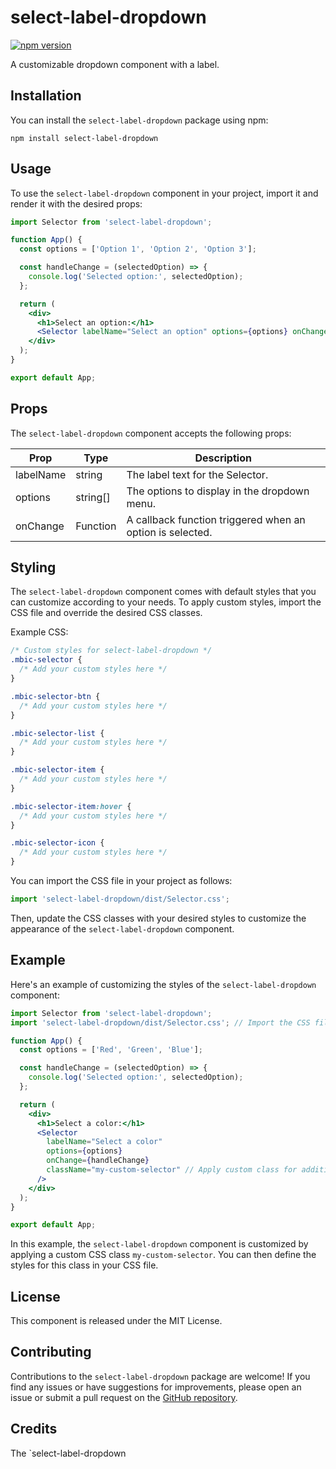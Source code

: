 # select-label-dropdown

[![npm version](https://badge.fury.io/js/select-label-dropdown.svg)](https://badge.fury.io/js/select-label-dropdown)

A customizable dropdown component with a label.

## Installation

You can install the `select-label-dropdown` package using npm:

```shell
npm install select-label-dropdown
```

## Usage

To use the `select-label-dropdown` component in your project, import it and render it with the desired props:

```jsx
import Selector from 'select-label-dropdown';

function App() {
  const options = ['Option 1', 'Option 2', 'Option 3'];

  const handleChange = (selectedOption) => {
    console.log('Selected option:', selectedOption);
  };

  return (
    <div>
      <h1>Select an option:</h1>
      <Selector labelName="Select an option" options={options} onChange={handleChange} />
    </div>
  );
}

export default App;
```

## Props

The `select-label-dropdown` component accepts the following props:

| Prop        | Type       | Description                                 |
| ----------- | ---------- | ------------------------------------------- |
| labelName   | string     | The label text for the Selector.             |
| options     | string[]   | The options to display in the dropdown menu. |
| onChange    | Function   | A callback function triggered when an option is selected. |

## Styling

The `select-label-dropdown` component comes with default styles that you can customize according to your needs. To apply custom styles, import the CSS file and override the desired CSS classes.

Example CSS:

```css
/* Custom styles for select-label-dropdown */
.mbic-selector {
  /* Add your custom styles here */
}

.mbic-selector-btn {
  /* Add your custom styles here */
}

.mbic-selector-list {
  /* Add your custom styles here */
}

.mbic-selector-item {
  /* Add your custom styles here */
}

.mbic-selector-item:hover {
  /* Add your custom styles here */
}

.mbic-selector-icon {
  /* Add your custom styles here */
}
```

You can import the CSS file in your project as follows:

```jsx
import 'select-label-dropdown/dist/Selector.css';
```

Then, update the CSS classes with your desired styles to customize the appearance of the `select-label-dropdown` component.

## Example

Here's an example of customizing the styles of the `select-label-dropdown` component:

```jsx
import Selector from 'select-label-dropdown';
import 'select-label-dropdown/dist/Selector.css'; // Import the CSS file

function App() {
  const options = ['Red', 'Green', 'Blue'];

  const handleChange = (selectedOption) => {
    console.log('Selected option:', selectedOption);
  };

  return (
    <div>
      <h1>Select a color:</h1>
      <Selector
        labelName="Select a color"
        options={options}
        onChange={handleChange}
        className="my-custom-selector" // Apply custom class for additional styling
      />
    </div>
  );
}

export default App;
```

In this example, the `select-label-dropdown` component is customized by applying a custom CSS class `my-custom-selector`. You can then define the styles for this class in your CSS file.

## License

This component is released under the MIT License.

## Contributing

Contributions to the `select-label-dropdown` package are welcome! If you find any issues or have suggestions for improvements, please open an issue or submit a pull request on the [GitHub repository](https://github.com/your-repo).

## Credits

The `select-label-dropdown